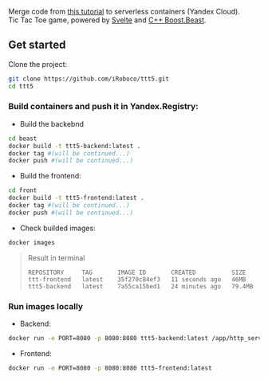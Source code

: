 Merge code from [this tutorial](https://habr.com/ru/post/460991/) to serverless containers (Yandex Cloud).  
Tic Tac Toe game, powered by [Svelte](https://github.com/sveltejs/svelte) and [C++ Boost.Beast](https://www.boost.org/doc/libs/1_83_0/libs/beast/doc/html/index.html).

## Get started

Clone the project:
```bash
git clone https://github.com/iRoboco/ttt5.git
cd ttt5
```
### Build containers and push it in Yandex.Registry:
* Build the backebnd
```bash
cd beast
docker build -t ttt5-backend:latest .
docker tag #(will be continued...)
docker push #(will be continued...)
```
* Build the frontend:
```bash
cd front
docker build -t ttt5-frontend:latest .
docker tag #(will be continued...)
docker push #(will be continued...)
```
* Check builded images:
```bash
docker images
```
>Result in terminal
>```
>REPOSITORY     TAG       IMAGE ID       CREATED          SIZE
>ttt-frontend   latest    35f270c84ef3   11 seconds ago   46MB
>ttt5-backend   latest    7a55ca15bed1   24 minutes ago   79.4MB
>```

### Run images locally

* Backend:
```bash
docker run -e PORT=8080 -p 8080:8080 ttt5-backend:latest /app/http_server_sync 0.0.0.0 ${PORT} /app
```

* Frontend:
```bash
docker run -e PORT=8080 -p 8080:8080 ttt5-frontend:latest
```